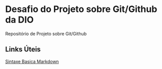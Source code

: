 # Desafio do Projeto sobre Git/Github da DIO
Repositório de Projeto sobre Git/Github

## Links Úteis
[Sintaxe Basica Markdown](https://www.markdownguide.org/basic-syntax/)
